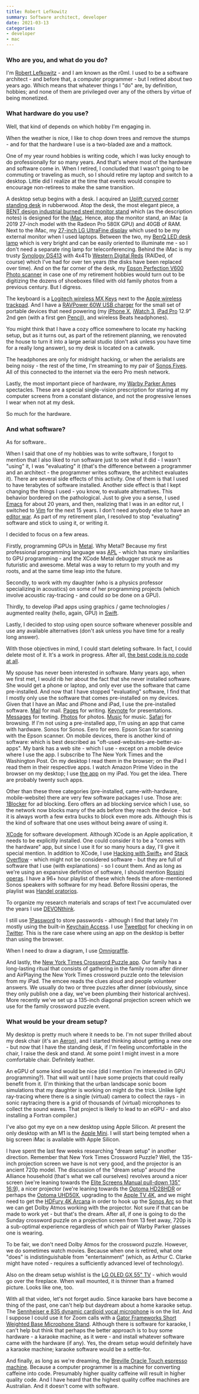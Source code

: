 ```yaml
---
title: Robert Lefkowitz
summary: Software architect, developer
date: 2021-03-13
categories:
- developer
- mac
---
```


### Who are you, and what do you do?

I'm [Robert Lefkowitz](https://twitter.com/r0ml "Robert's Twitter account.") - and I am known as the r0ml. I used to be a software architect - and before that, a computer programmer - but I retired about two years ago. Which means that whatever things I "do" are, by definition, hobbies; and none of them are privileged over any of the others by virtue of being monetized.

### What hardware do you use?

Well, that kind of depends on which hobby I'm engaging in.

When the weather is nice, I like to chop down trees and remove the stumps - and for that the hardware I use is a two-bladed axe and a mattock.

One of my year round hobbies is writing code, which I was lucky enough to do professionally for so many years. And that's where most of the hardware and software come in. When I retired, I concluded that I wasn't going to be commuting or traveling as much, so I should retire my laptop and switch to a desktop. Little did I realize at the time that events would conspire to encourage non-retirees to make the same transition.

A desktop setup begins with a desk. I acquired an [Uplift curved corner standing desk][v2] in rubberwood. Atop the desk, the most elegant piece, a [BENT design industrial burned steel monitor stand][industrial-burned-steel-monitor-stand] which (as the description notes) is designed for the [iMac][]. Hence, atop the monitor stand, an iMac (a 2019 27-inch model with the Radeon Pro 580X GPU) and 40GB of RAM. Next to the iMac, my [27-inch LG UltraFine display][ultrafine-5k] which used to be my external monitor when I used laptops. Between the two, my [BenQ LED desk lamp][e-reading] which is very bright and can be easily oriented to illuminate me - so I don't need a separate ring lamp for teleconferencing. Behind the iMac is my trusty [Synology DS413][ds413] with 4x4Tb [Western Digital Reds][wd-red] (RAIDed, of course) which I've had for over ten years (the disks have been replaced over time). And on the far corner of the desk, my [Epson Perfection V600 Photo scanner][perfection-v600] in case one of my retirement hobbies would turn out to be digitizing the dozens of shoeboxes filled with old family photos from a previous century. But I digress.

The keyboard is a [Logitech wireless MX Keys][mx-keys] next to the [Apple wireless trackpad][magic-trackpad]. And I have a [RAVPower 60W USB charger][rp-pc028] for the small set of portable devices that need powering (my [iPhone X][iphone-x], [iWatch 3][apple-watch-series-3], [iPad Pro][ipad-pro] 12.9" 2nd gen (with a first gen [Pencil][]), and wireless Beats headphones).

You might think that I have a cozy office somewhere to locate my hacking setup, but as it turns out, as part of the retirement planning, we renovated the house to turn it into a large aerial studio (don't ask unless you have time for a really long answer), so my desk is located on a catwalk.
 
The headphones are only for midnight hacking, or when the aerialists are being noisy - the rest of the time, I'm streaming to my pair of [Sonos Fives][five]. All of this connected to the internet via the eero Pro mesh network.

Lastly, the most important piece of hardware, my [Warby Parker Ames][ames] spectacles. These are a special single-vision prescription for staring at my computer screens from a constant distance, and not the progressive lenses I wear when not at my desk.

So much for the hardware.

### And what software?

As for software..

When I said that one of my hobbies was to write software, I forgot to mention that I also liked to run software just to see what it did - I wasn't "using" it, I was "evaluating" it (that's the difference between a programmer and an architect - the programmer writes software, the architect evaluates it). There are several side effects of this activity. One of them is that I used to have terabytes of software installed. Another side effect is that I kept changing the things I used - you know, to evaluate alternatives. This behavior bordered on the pathological. Just to give you a sense, I used [Emacs][] for about 20 years, and then, realizing that I was in an editor rut, I switched to [Vim][] for the next 15 years. I don't need anybody else to have an [editor war](https://en.wikipedia.org/wiki/Editor_war "The Wikipedia article about the rivalry between Emacs and Vim."). As part of my retirement plan, I resolved to stop "evaluating" software and stick to using it, or writing it.

I decided to focus on a few areas. 

Firstly, programming GPUs in [Metal][]. Why Metal? Because my first professional programming language was [APL][] - which has many similarities to GPU programming - and the XCode Metal debugger struck me as futuristic and awesome. Metal was a way to return to my youth and my roots, and at the same time leap into the future. 

Secondly, to work with my daughter (who is a physics professor specializing in acoustics) on some of her programming projects (which involve acoustic ray-tracing - and could *so* be done on a GPU). 

Thirdly, to develop iPad apps using graphics / game technologies / augmented reality (hello, again, GPU) in [Swift][].

Lastly, I decided to stop using open source software whenever possible and use any available alternatives (don't ask unless you have time for a really long answer).

With those objectives in mind, I could start deleting software. In fact, I could delete most of it. It's a work in progress. After all, [the best code is no code at all](https://blog.codinghorror.com/the-best-code-is-no-code-at-all/ "A post by Jeff Atwood about software developers.").

My spouse has never been interested in software. Many years ago, when we first met, I would rib her about the fact that she never installed software. She would get a phone or laptop, and only ever use the software that came pre-installed. And now that I have stopped "evaluating" software, I find that I mostly only use the software that comes pre-installed on my devices. Given that I have an iMac and iPhone and iPad, I use the pre-installed software. [Mail][] for mail. [Pages][] for writing. [Keynote][] for presentations. [Messages][] for texting. [Photos][] for photos. [Music][] for music. [Safari][] for browsing. If I'm not using a pre-installed app, I'm using an app that came with hardware. Sonos for Sonos. Eero for eero. Epson Scan for scanning with the Epson scanner. On mobile devices, there is another kind of software: which is best described as "oft-used-websites-are-better-as-apps". My bank has a web site - which I use - except on a mobile device where I use the app. I subscribe to The New York Times and the Washington Post. On my desktop I read them in the browser; on the iPad I read them in their respective apps. I watch Amazon Prime Video in the browser on my desktop; I use [the app][amazon-prime-video-ios] on my iPad. You get the idea. There are probably twenty such apps. 

Other than these three categories (pre-installed, came-with-hardware, mobile-website) there are very few software packages I use. Those are: 
[1Blocker][] for ad blocking. Eero offers an ad blocking service which I use, so the network now blocks many of the ads before they reach the device - but it is always worth a few extra bucks to block even more ads. Although this is the kind of software that one uses without being aware of using it.

[XCode][] for software development. Although XCode is an Apple application, it needs to be explicitly installed. One could consider it to be a "comes with the hardware" app, but since I use it for so many hours a day, I'll give it special mention. In addition to XCode, I use [Hacking with Swift+][hacking-with-swift-plus] and [Stack Overflow][stack-overflow] - which might not be considered software - but they are full of software that I use (with explanations) - so I count them. And as long as we're using an expansive definition of software, I should mention [Rossini operas](https://en.wikipedia.org/wiki/List_of_operas_by_Gioachino_Rossini "A Wikipedia list of Rossini operas."). I have a 96+ hour playlist of these which feeds the afore-mentioned Sonos speakers with software for my head. Before Rossini operas, the playlist was [Handel oratorios](https://en.wikipedia.org/wiki/Category:Oratorios_by_George_Frideric_Handel "A Wikipedia list of Handel oratorios.").

To organize my research materials and scraps of text I've accumulated over the years I use [DEVONthink][]. 

I still use [1Password][] to store passwords - although I find that lately I'm mostly using the built-in [Keychain Access][keychain-access]. 
I use [Tweetbot][] for checking in on [Twitter][]. This is the rare case where using an app on the desktop is better than using the browser.

When I need to draw a diagram, I use [Omnigraffle][].

And lastly, the [New York Times Crossword Puzzle app][nytimes-crosswords-ios]. Our family has a long-lasting ritual that consists of gathering in the family room after dinner and AirPlaying the New York Times crossword puzzle onto the television from my iPad. The emcee reads the clues aloud and people volunteer answers. We usually do two or three puzzles after dinner (obviously, since they only publish one a day, we've been plumbing their historical archives). More recently we've set up a 135-inch diagonal projection screen which we use for the family crossword puzzle event.

### What would be your dream setup?

My desktop is pretty much where it needs to be. I'm not super thrilled about my desk chair (it's an [Aeron][]), and I started thinking about getting a new one - but now that I have the standing desk, if I'm feeling uncomfortable in the chair, I raise the desk and stand. At some point I might invest in a more comfortable chair. Definitely leather.

An eGPU of some kind would be nice (did I mention I'm interested in GPU programming?). That will wait until I have some projects that could really benefit from it. (I'm thinking that the urban landscape sonic boom simulations that my daughter is working on might do the trick. Unlike light ray-tracing where there is a single (virtual) camera to collect the rays - in sonic raytracing there is a grid of thousands of (virtual) microphones to collect the sound waves. That project is likely to lead to an eGPU - and also installing a Fortran compiler.)

I've also got my eye on a new desktop using Apple Silicon. At present the only desktop with an M1 is the [Apple Mini][mac-mini]. I will start being tempted when a big screen iMac is available with Apple Silicon.

I have spent the last few weeks researching "dream setup" in another direction. Remember that New York Times Crossword Puzzle? Well, the 135-inch projection screen we have is not very good, and the projector is an ancient 720p model. The discussion of the "dream setup" around the Alliance household (that's what we call ourselves) revolves around a nicer screen (we're leaning towards the [Elite Screens Manual pull-down 135" 16:9][manual]), a nicer projector (we're leaning towards the [Optoma HD28HDR][hd28hdr] or perhaps the [Optoma UHD50X][uhd50x], upgrading to the [Apple TV 4K][apple-tv-4k], and we might need to get the [HDFury 4K Arcana][4k-arcana] in order to hook up the [Sonos Arc][arc] so that we can get Dolby Atmos working with the projector. Not sure if that can be made to work yet - but that's the dream. After all, if one is going to do the Sunday crossword puzzle on a projection screen from 13 feet away, 720p is a sub-optimal experience regardless of which pair of Warby Parker glasses one is wearing.

To be fair, we don't need Dolby Atmos for the crossword puzzle. However, we do sometimes watch movies. Because when one is retired, what one "does" is indistinguishable from "entertainment" (which, as Arthur C. Clarke might have noted - requires a sufficiently advanced level of technology).

Also on the dream setup wishlist is the [LG OLED GX 55" TV][oled55gxpua] - which would go over the fireplace. When wall mounted, it is thinner than a framed picture. Looks like one, too.

With all that video, let's not forget audio. Since karaoke bars have become a thing of the past, one can't help but daydream about a home karaoke setup. The [Sennheiser e 835 dynamic cardioid vocal microphone][e-835] is on the list. And I suppose I could use it for Zoom calls with a [Gator Frameworks Short Weighted Base Microphone Stand][gfw-mic-0822]. Although there is software for karaoke, I can't help but think that perhaps the better approach is to buy some hardware - a karaoke machine, as it were - and install whatever software came with the hardware (if any). Yes, the dream setup would definitely have a karaoke machine; karaoke software would be a settle-for.

And finally, as long as we're dreaming, the [Breville Oracle Touch espresso machine][the-oracle-touch]. Because a computer programmer is a machine for converting caffeine into code. Presumably higher quality caffeine will result in higher quality code. And I have heard that the highest quality coffee machines are Australian. And it doesn't come with software.

[1blocker]: https://1blocker.com/ "An ad blocker for Safari."
[1password]: https://1password.com "Password management software for Mac OS X."
[4k-arcana]: https://hdfury.com/product/4k-arcana-18gbps/ "An HDMI video processor."
[aeron]: https://www.hermanmiller.com/products/seating/office-chairs/aeron-chairs/ "A work chair."
[amazon-prime-video-ios]: https://itunes.apple.com/us/app/amazon-prime-video/id545519333 "A client app for the streaming video service."
[ames]: https://www.warbyparker.com/eyeglasses/men/ames/ "Glasses."
[apl]: https://en.wikipedia.org/wiki/APL_(programming_language) "A programming language."
[apple-tv-4k]: https://en.wikipedia.org/wiki/Apple_TV#5th_generation_(4K) "A media player."
[apple-watch-series-3]: https://en.wikipedia.org/wiki/Apple_Watch_Series_3 "A smartwatch with optional cellular data."
[arc]: https://www.sonos.com/en-us/shop/arc.html "A soundbar."
[devonthink]: https://www.devontechnologies.com/products/devonthink/ "Software for storing all your documents, scans etc."
[ds413]: https://www.synology.com/en-us/support/download/DS413 "A NAS device."
[e-835]: https://en-us.sennheiser.com/live-performance-microphone-vocal-stage-e-835 "A microphone."
[e-reading]: https://www.benq.com/en-us/lamps/desklamp/desklamp.html "A desk lamp."
[emacs]: http://www.gnu.org/software/emacs/ "A free open-source text editor."
[five]: https://www.sonos.com/en-us/shop/five.html "A wireless speaker."
[gfw-mic-0822]: http://web.archive.org/web/20220529000532/https://gatorframeworks.com/products/telescoping-boom-podcast-bass-drum-and-amp-mic-stand-gfw-mic-0822/ "A telescoping boom arm for microphones."
[hacking-with-swift-plus]: https://www.hackingwithswift.com/plus "A Swift tutorial service."
[hd28hdr]: https://www.optomausa.com/product-details/HD28HDR "A projector."
[imac]: https://www.apple.com/imac/ "An all-in-one computer."
[industrial-burned-steel-monitor-stand]: https://www.bent.design/collections/frontpage/products/burned-steel-monitor-stand-monitor-riser-imac-stand-metal-shelf-tv-stand-desk-decor-industrial-shelf-laptop-stand "A monitor stand."
[ipad-pro]: https://en.wikipedia.org/wiki/IPad_Pro "An iOS tablet."
[iphone-x]: https://en.wikipedia.org/wiki/IPhone_X "A 5.8 inch smartphone."
[keychain-access]: https://support.apple.com/en-au/guide/keychain-access/kyca1083/mac "A macOS app for storing passwords."
[keynote]: https://www.apple.com/keynote/ "Presentation software for the Mac."
[mac-mini]: https://www.apple.com/mac-mini/ "A small desktop computer."
[magic-trackpad]: https://en.wikipedia.org/wiki/Magic_Trackpad "A trackpad for desktop machines."
[mail]: https://en.wikipedia.org/wiki/Mail_(application) "The default Mac OS X mail client."
[manual]: https://elitescreens.com/products/manual-series/ "A pull-down screen for projectors."
[messages]: https://en.wikipedia.org/wiki/Messages_(application) "A chat client for Mac."
[metal]: https://en.wikipedia.org/wiki/Metal_%28API%29 "An API for working with 3D graphics."
[music]: https://en.wikipedia.org/wiki/Music_(software) "A media player."
[mx-keys]: https://www.logitech.com/en-us/products/keyboards/mx-keys-wireless-keyboard.920-009294.html "A keyboard."
[nytimes-crosswords-ios]: https://itunes.apple.com/us/app/nytimes-crosswords/id307569751 "A crosswords app for iOS."
[oled55gxpua]: https://www.lg.com/us/tvs/lg-oled55gxpua-oled-4k-tv "A 55 inch OLED TV."
[omnigraffle]: https://www.omnigroup.com/omnigraffle/ "Diagramming software for the Mac."
[pages]: https://www.apple.com/pages/ "A Mac word processor and layout tool from Apple."
[pencil]: https://www.fiftythree.com/pencil "An iPad stylus."
[perfection-v600]: https://www.amazon.com/Epson-B11B198011-Perfection-Photo-Scanner/dp/B002OEBMRU "A photo scanner."
[photos]: https://www.apple.com/macos/photos/ "A photo editor for macOS."
[rp-pc028]: https://www.ravpower.com/products/rp-pc028-60w-usb-charger "A 6-port USB power charger."
[safari]: https://www.apple.com/safari/ "A fast web browser."
[stack-overflow]: https://stackoverflow.com/ "A developer community."
[swift]: https://www.lamyusa.com/us_en/rollerball-pen-lamy-swift.html "A rollerball pen."
[the-oracle-touch]: https://www.breville.com/us/en/products/espresso/bes990.html "A coffee machine."
[tweetbot]: https://tapbots.com/tweetbot/mac/ "A Twitter client for the Mac."
[twitter]: https://twitter.com/ "An online micro-blogging platform."
[uhd50x]: https://www.optomausa.com/product-details/UHD50X "A projector."
[ultrafine-5k]: http://web.archive.org/web/20190711102445/https://www.apple.com/shop/product/HKN62LL/A/lg-ultrafine-5k-display "A 27 inch monitor."
[v2]: https://www.upliftdesk.com/uplift-v2-standing-desk-v2-or-v2-commercial/ "A standing desk."
[vim]: https://www.vim.org/ "A command-line text editor."
[wd-red]: https://www.wdc.com/en/products/products.aspx?id=810 "A hard disk designed for NAS/RAID usage."
[xcode]: https://en.wikipedia.org/wiki/Xcode "An IDE for Mac developers."
